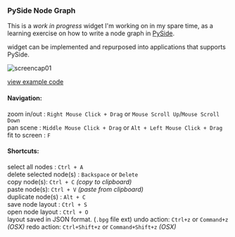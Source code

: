 ### PySide Node Graph

This is a *work in progress* widget I'm working on in my spare time, as
a learning exercise on how to write a node graph in [PySide](http://pyside.github.io/docs/pyside/).

widget can be implemented and repurposed into applications that supports PySide.

![screencap01](https://raw.githubusercontent.com/jchanvfx/bpNodeGraph/master/screenshot.png)

[view example code](https://github.com/jchanvfx/bpNodeGraph/blob/master/example.py)

#### Navigation:
zoom in/out : `Right Mouse Click + Drag` or `Mouse Scroll Up`/`Mouse Scroll Down`<br/>
pan scene : `Middle Mouse Click + Drag` or `Alt + Left Mouse Click + Drag`<br/>
fit to screen : `F`

#### Shortcuts:
select all nodes : `Ctrl + A`<br/>
delete selected node(s) : `Backspace` or `Delete`<br/>
copy node(s): `Ctrl + C` _(copy to clipboard)_<br/>
paste node(s): `Ctrl + V` _(paste from clipboard)_<br/>
duplicate node(s) : `Alt + C`<br/>
save node layout : `Ctrl + S` <br/>
open node layout : `Ctrl + O` <br/>
layout saved in JSON format. (`.bpg` file ext)
undo action: `Ctrl+z` or `Command+z` _(OSX)_
redo action: `Ctrl+Shift+z` or `Command+Shift+z` _(OSX)_
